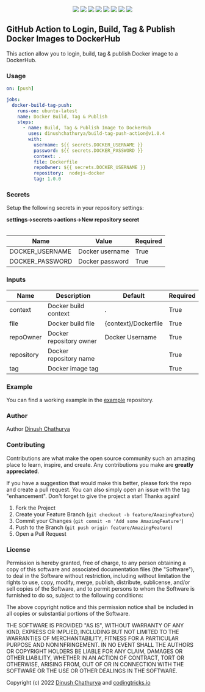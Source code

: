 <p align="center">
    <img src="https://img.shields.io/scrutinizer/build/g/dinushchathurya/build-tag-push-action/master">
    <img src="https://img.shields.io/github/v/release/dinushchathurya/build-tag-push-action?include_prereleases">
    <img src="https://img.shields.io/github/license/dinushchathurya/build-tag-push-action">
    <img src="https://img.shields.io/github/issues-raw/dinushchathurya/build-tag-push-action">
    <img src="https://img.shields.io/badge/dependencies-up%20to%20date-orange">
    <img src="https://img.shields.io/badge/coverage-100%25-yellowgreen">
    <img src="https://img.shields.io/badge/rating-★★★★★-brightgreen">
    <img src="https://img.shields.io/badge/uptime-100%25-brightgreen">
</p>

## GitHub Action to Login, Build, Tag & Publish Docker Images to DockerHub 

This action allow you to login, build, tag & publish Docker image to a DockerHub.

### Usage

```yaml
on: [push]

jobs:
  docker-build-tag-push:
    runs-on: ubuntu-latest
    name: Docker Build, Tag & Publish
    steps:
      - name: Build, Tag & Publish Image to DockerHub
        uses: dinushchathurya/build-tag-push-action@v1.0.4
        with:
          username: ${{ secrets.DOCKER_USERNAME }}
          password: ${{ secrets.DOCKER_PASSWORD }}
          context: .
          file: Dockerfile
          repoOwner: ${{ secrets.DOCKER_USERNAME }}
          repository:  nodejs-docker
          tag: 1.0.0
```

### Secrets

Setup the following secrets in your repository settings:

<b>settings->secrets->actions->New repository secret</b><br><br>

|      Name       |      Value       |  Required  | 
|-----------------|------------------| ---------- |
| DOCKER_USERNAME | Docker username  |    True    |
| DOCKER_PASSWORD | Docker password  |    True    |

### Inputs

| Name       |          Description    |         Default          | Required |
|------------|-------------------------|--------------------------| -------- |
| context    | Docker build context    |           .              | True     |
| file       | Docker build file       |   {context}/Dockerfile   | True     |
| repoOwner  | Docker repository owner |   Docker Username        | True     |
| repository | Docker repository name  |                          | True     |
| tag        | Docker image tag        |                          | True     |


### Example

You can find a working example in the [example](https://github.com/dinushchathurya/build-tag-push-action-example) repository.

### Author

Author [Dinush Chathurya](https://dinushchathurya.github.io/)

### Contributing

Contributions are what make the open source community such an amazing place to learn, inspire, and create. Any contributions you make are **greatly appreciated**.

If you have a suggestion that would make this better, please fork the repo and create a pull request. You can also simply open an issue with the tag "enhancement".
Don't forget to give the project a star! Thanks again!

1. Fork the Project
2. Create your Feature Branch (`git checkout -b feature/AmazingFeature`)
3. Commit your Changes (`git commit -m 'Add some AmazingFeature'`)
4. Push to the Branch (`git push origin feature/AmazingFeature`)
5. Open a Pull Request

### License

Permission is hereby granted, free of charge, to any person obtaining
a copy of this software and associated documentation files (the
"Software"), to deal in the Software without restriction, including
without limitation the rights to use, copy, modify, merge, publish,
distribute, sublicense, and/or sell copies of the Software, and to
permit persons to whom the Software is furnished to do so, subject to
the following conditions:

The above copyright notice and this permission notice shall be
included in all copies or substantial portions of the Software.

THE SOFTWARE IS PROVIDED "AS IS", WITHOUT WARRANTY OF ANY KIND,
EXPRESS OR IMPLIED, INCLUDING BUT NOT LIMITED TO THE WARRANTIES OF
MERCHANTABILITY, FITNESS FOR A PARTICULAR PURPOSE AND
NONINFRINGEMENT. IN NO EVENT SHALL THE AUTHORS OR COPYRIGHT HOLDERS BE
LIABLE FOR ANY CLAIM, DAMAGES OR OTHER LIABILITY, WHETHER IN AN ACTION
OF CONTRACT, TORT OR OTHERWISE, ARISING FROM, OUT OF OR IN CONNECTION
WITH THE SOFTWARE OR THE USE OR OTHER DEALINGS IN THE SOFTWARE.

Copyright (c) 2022 <a href="https://dinushchathurya.github.io/">Dinush Chathurya</a> and <a href="https://codingtricks.io/">codingtricks.io</a>


